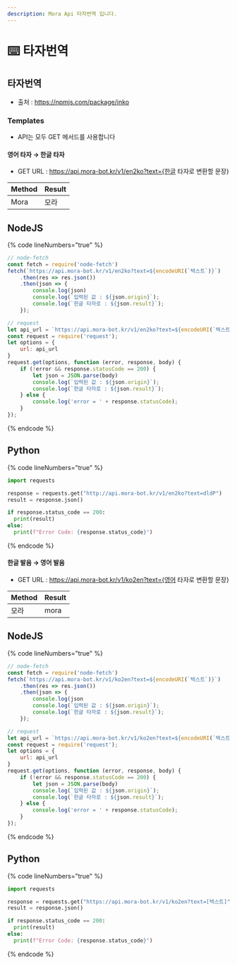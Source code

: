 ```yaml
---
description: Mora Api 타자번역 입니다.
---
```


# ⌨️ 타자번역

## 타자번역

* 출처 : https://npmjs.com/package/inko

### Templates

* API는 모두 GET 메서드를 사용합니다

#### 영어 타자 → 한글 타자

- GET URL : https://api.mora-bot.kr/v1/en2ko?text={한글 타자로 변환할 문장}

| Method | Result |
| ------ | ------ |
| Mora   | 모라     |

## NodeJS
{% code lineNumbers="true" %}
```javascript
// node-fetch
const fetch = require('node-fetch')
fetch(`https://api.mora-bot.kr/v1/en2ko?text=${encodeURI(`택스트`)}`)
    .then(res => res.json())
    .then(json => {
        console.log(json)
        console.log(`입력된 값 : ${json.origin}`);
        console.log(`한글 타자로 : ${json.result}`);
    });

// request
let api_url = `https://api.mora-bot.kr/v1/en2ko?text=${encodeURI(`텍스트`)}`
const request = require('request');
let options = {
    url: api_url
}
request.get(options, function (error, response, body) {
    if (!error && response.statusCode == 200) {
        let json = JSON.parse(body)
        console.log(`입력된 값 : ${json.origin}`);
        console.log(`한글 타자로 : ${json.result}`);
    } else {
        console.log('error = ' + response.statusCode);
    }
});
```
{% endcode %}

## Python
{% code lineNumbers="true" %}
```Python
import requests

response = requests.get("http://api.mora-bot.kr/v1/en2ko?text=dldP")
result = response.json()

if response.status_code == 200:
  print(result)
else:
  print(f"Error Code: {response.status_code}")
```
{% endcode %}

#### 한글 발음 → 영어 발음

- GET URL : https://api.mora-bot.kr/v1/ko2en?text={영어 타자로 변환할 문장}

| Method | Result |
| ------ | ------ |
| 모라 | mora |

## NodeJS
{% code lineNumbers="true" %}
```javascript
// node-fetch
const fetch = require('node-fetch')
fetch(`https://api.mora-bot.kr/v1/ko2en?text=${encodeURI(`텍스트`)}`)
    .then(res => res.json())
    .then(json => {
        console.log(json
        console.log(`입력된 값 : ${json.origin}`);
        console.log(`한글 타자로 : ${json.result}`);
    });

// request
let api_url = `https://api.mora-bot.kr/v1/ko2en?text=${encodeURI(`텍스트`)}`
const request = require('request');
let options = {
    url: api_url
}
request.get(options, function (error, response, body) {
    if (!error && response.statusCode == 200) {
        let json = JSON.parse(body)
        console.log(`입력된 값 : ${json.origin}`);
        console.log(`한글 타자로 : ${json.result}`);
    } else {
        console.log('error = ' + response.statusCode);
    }
});
```
{% endcode %}

## Python
{% code lineNumbers="true" %}
```Python
import requests

response = requests.get("https://api.mora-bot.kr/v1/ko2en?text=[텍스트]")
result = response.json()

if response.status_code == 200:
  print(result)
else:
  print(f"Error Code: {response.status_code}")
```
{% endcode %}
